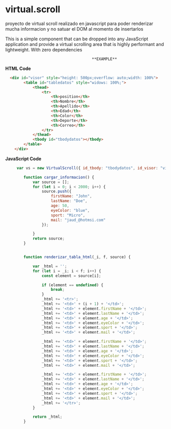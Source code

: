# virtual.scroll
proyecto de virtual scroll realizado en javascript para poder
renderizar mucha informacion y no satuar el DOM al momento de
insertarlos


This is a simple component that can be dropped into any JavaScript application and provide a virtual scrolling area that is highly performant and lightweight. With zero dependencies 



                                          **EXAMPLE**

****HTML Code****

```html
  <div id="visor" style="height: 500px;overflow: auto;width: 100%">
        <table id="tabledatos" style="widows: 100%;">
            <thead>
                <tr>
                    <th>position</th>
                    <th>Nombre</th>
                    <th>Apellido</th>
                    <th>Edad</th>
                    <th>Color</th>
                    <th>Deporte</th>
                    <th>Correo</th>
                </tr>
            </thead>
            <tbody id="tbodydatos"></tbody>
        </table>
    </div>

```

****JavaScript Code****

```javascript
     var vs = new VirtualScroll({ id_tbody: "tbodydatos", id_visor: "visor", source: cargar_informacion(), _length_tr: 15, fn_chunked: renderizar_tabla_html });

        function cargar_informacion() {
            var source = [];
            for (let i = 0; i < 2000; i++) {
                source.push({
                    firstName: "John",
                    lastName: "Doe",
                    age: 50,
                    eyeColor: "blue",
                    sport: "Micro",
                    mail: "jaud_@hotmsi.com"
                });

            }
            return source;
        }


        function renderizar_tabla_html(_i, f, source) {

            var _html = '';
            for (let i = _i; i < f; i++) {
                const element = source[i];

                if (element == undefined) {
                    break;
                }
                _html += '<tr>';
                _html += '<td>' + (i + 1) + '</td>';
                _html += '<td>' + element.firstName + '</td>';
                _html += '<td>' + element.lastName + '</td>';
                _html += '<td>' + element.age + '</td>';
                _html += '<td>' + element.eyeColor + '</td>';
                _html += '<td>' + element.sport + '</td>';
                _html += '<td>' + element.mail + '</td>';

                _html += '<td>' + element.firstName + '</td>';
                _html += '<td>' + element.lastName + '</td>';
                _html += '<td>' + element.age + '</td>';
                _html += '<td>' + element.eyeColor + '</td>';
                _html += '<td>' + element.sport + '</td>';
                _html += '<td>' + element.mail + '</td>';

                _html += '<td>' + element.firstName + '</td>';
                _html += '<td>' + element.lastName + '</td>';
                _html += '<td>' + element.age + '</td>';
                _html += '<td>' + element.eyeColor + '</td>';
                _html += '<td>' + element.sport + '</td>';
                _html += '<td>' + element.mail + '</td>';
                _html += '</tr>';
            }

            return _html;
        }

```

